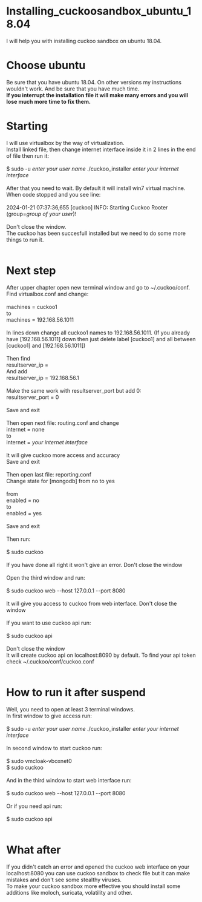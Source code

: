 # Installing_cuckoosandbox_ubuntu_18.04
I will help you with installing cuckoo sandbox on ubuntu 18.04.

# Choose ubuntu
Be sure that you have ubuntu 18.04. On other versions my instructions wouldn't work. And be sure that you have much time. <br>
**If you interrupt the installation file it will make many errors and you will lose much more time to fix them.**<br>

# Starting
I will use virtualbox by the way of virtualization. <br>
Install linked file, then change internet interface inside it in 2 lines in the end of file then run it:<br>
<br>
$ sudo -u *enter your user name* ./cuckoo_installer *enter your internet interface*<br>
<br>
After that you need to wait. By default it will install win7 virtual machine.<br>
When code stopped and you see line:<br>
<br>
2024-01-21 07:37:36,655 \[cuckoo\] INFO: Starting Cuckoo Rooter (group=*group of your user*)!<br>
<br>
Don't close the window.<br>
The cuckoo has been succesfull installed but we need to do some more things to run it.<br>
<br>
# Next step
After upper chapter open new terminal window and go to ~/.cuckoo/conf.<br>
Find virtualbox.conf and change:<br>
<br>
machines = cuckoo1<br>
to<br>
machines = 192.168.56.1011<br>
<br>
In lines down change all cuckoo1 names to 192.168.56.1011. (If you already have \[192.168.56.1011\] down then just delete label \[cuckoo1\] and all between \[cuckoo1\] and \[192.168.56.1011\])<br>
<br>
Then find<br>
resultserver_ip =<br>
And add <br>
resultserver_ip = 192.168.56.1<br>
<br>
Make the same work with resultserver_port but add 0:<br>
resultserver_port = 0<br>
<br>
Save and exit<br>
<br>
Then open next file: routing.conf and change <br>
internet = none<br>
to<br>
internet = *your internet interface*<br>
<br>
It will give cuckoo more access and accuracy<br>
Save and exit<br>
<br>
Then open last file: reporting.conf<br>
Change state for \[mongodb\] from no to yes<br>
<br>
from<br>
enabled = no<br>
to<br>
enabled = yes<br>
<br>
Save and exit<br>
<br>
Then run:<br>
<br>
$ sudo cuckoo<br>
<br>
If you have done all right it won't give an error. Don't close the window<br>
<br>
Open the third window and run:<br>
<br>
$ sudo cuckoo web --host 127.0.0.1 --port 8080<br>
<br>
It will give you access to cuckoo from web interface. Don't close the window<br>
<br>
If you want to use cuckoo api run:<br>
<br>
$ sudo cuckoo api<br>
<br>
Don't close the window<br>
It will create cuckoo api on localhost:8090 by default. To find your api token check ~/.cuckoo/conf/cuckoo.conf<br>
<br>
# How to run it after suspend<br>
Well, you need to open at least 3 terminal windows.<br>
In first window to give access run:<br>
<br>
$ sudo -u *enter your user name* ./cuckoo_installer *enter your internet interface*<br>
<br>
In second window to start cuckoo run:<br>
<br>
$ sudo vmcloak-vboxnet0<br>
$ sudo cuckoo<br>
<br>
And in the third window to start web interface run:<br>
<br>
$ sudo cuckoo web --host 127.0.0.1 --port 8080<br>
<br>
Or if you need api run:<br>
<br>
$ sudo cuckoo api<br>
<br>
# What after
If you didn't catch an error and opened the cuckoo web interface on your localhost:8080 you can use cuckoo sandbox to check file but it can make mistakes and don't see some stealthy viruses.<br>
To make your cuckoo sandbox more effective you should install some additions like moloch, suricata, volatility and other.<br>




